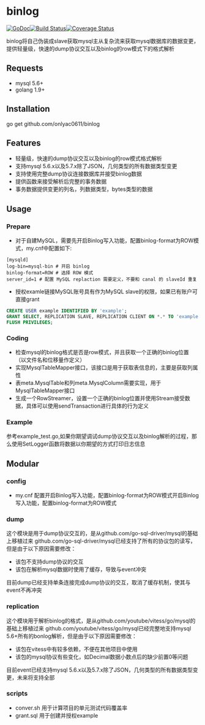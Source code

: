 # binlog

[![GoDoc][doc-img]][doc][![Build Status][ci-img]][ci][![Coverage Status][cov-img]][cov]

binlog将自己伪装成slave获取mysql主从复杂流来获取mysql数据库的数据变更，提供轻量级，快速的dump协议交互以及binlog的row模式下的格式解析

## Requests
+ mysql 5.6+
+ golang 1.9+

## Installation
go get github.com/onlyac0611/binlog

## Features
+ 轻量级，快速的dump协议交互以及binlog的row模式格式解析
+ 支持mysql 5.6.x以及5.7.x除了JSON，几何类型的所有数据类型变更
+ 支持使用完整dump协议连接数据库并接受binlog数据
+ 提供函数来接受解析后完整的事务数据
+ 事务数据提供变更的列名，列数据类型，bytes类型的数据

## Usage
### Prepare
+ 对于自建MySQL，需要先开启Binlog写入功能，配置binlog-format为ROW模式，my.cnf中配置如下:
```
[mysqld]
log-bin=mysql-bin # 开启 binlog
binlog-format=ROW # 选择 ROW 模式
server_id=1 # 配置 MySQL replaction 需要定义，不要和 canal 的 slaveId 重复
```
+ 授权examle链接MySQL账号具有作为MySQL slave的权限，如果已有账户可直接grant
```sql
CREATE USER example IDENTIFIED BY 'example';                                    #创建用户example
GRANT SELECT, REPLICATION SLAVE, REPLICATION CLIENT ON *.* TO 'example'@'%';    #授予SELECT,REPLICATION权限
FLUSH PRIVILEGES;                                                               #刷新权限
```

### Coding
+ 检查mysql的binlog格式是否是row模式，并且获取一个正确的binlog位置（以文件名和位移量作定义）
+ 实现MysqlTableMapper接口，该接口是用于获取表信息的，主要是获取列属性
+ 表meta.MysqlTable和列meta.MysqlColumn需要实现，用于MysqlTableMapper接口
+ 生成一个RowStreamer，设置一个正确的binlog位置并使用Stream接受数据，具体可以使用sendTransaction进行具体的行为定义

### Example
参考example_test.go,如果你期望调试dump协议交互以及binlog解析的过程，那么使用SetLogger函数将数据以你期望的方式打印日志信息

## Modular
### config
+ my.cnf 配置开启Binlog写入功能，配置binlog-format为ROW模式开启Binlog写入功能，配置binlog-format为ROW模式

### dump
这个模块是用于dump协议交互的，是从github.com/go-sql-driver/mysql的基础上移植过来
github.com/go-sql-driver/mysql已经支持了所有的协议包的读写，但是由于以下原因需要修改：
+ 该包不支持dump协议的交互
+ 该包在解析mysql数据时使用了缓存，导致与event冲突

目前dump已经支持单条连接完成dump协议的交互，取消了缓存机制，使其与event不再冲突

### replication
这个模块用于解析binlog的格式，是从github.com/youtube/vitess/go/mysql的基础上移植过来
github.com/youtube/vitess/go/mysql已经完整地支持mysql 5.6+所有的bonlog解析，但是由于以下原因需要修改：
+ 该包在vitess中有较多依赖，不便在其他项目中使用
+ 该包的mysql协议有些变化，如Decimal数据小数点后的缺少前置0等问题

目前event已经支持mysql 5.6.x以及5.7.x除了JSON，几何类型的所有数据类型变更，未来将支持全部

### scripts
+ conver.sh 用于计算项目的单元测试代码覆盖率
+ grant.sql 用于创建并授权example

[doc-img]: https://godoc.org/github.com/onlyac0611/binlog?status.svg
[doc]: https://godoc.org/github.com/onlyac0611/binlog
[ci-img]: https://travis-ci.com/onlyac0611/binlog.svg?branch=master
[ci]: https://travis-ci.com/onlyac0611/binlog
[cov-img]: https://codecov.io/gh/onlyac0611/binlog/branch/master/graph/badge.svg
[cov]: https://codecov.io/gh/onlyac0611/binlog